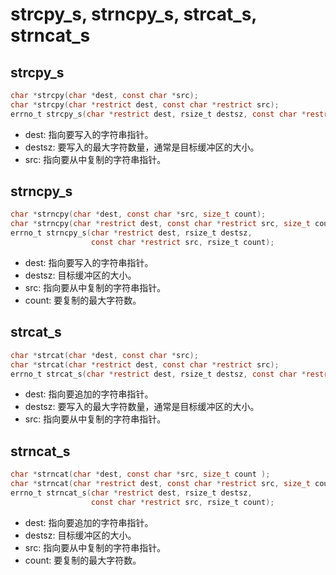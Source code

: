 # strcpy_s, strncpy_s, strcat_s, strncat_s

## strcpy_s

```c
char *strcpy(char *dest, const char *src);                                        // until C99
char *strcpy(char *restrict dest, const char *restrict src);                      // since C99
errno_t strcpy_s(char *restrict dest, rsize_t destsz, const char *restrict src);  // since C11
```

- dest: 指向要写入的字符串指针。
- destsz: 要写入的最大字符数量，通常是目标缓冲区的大小。
- src: 指向要从中复制的字符串指针。

## strncpy_s

```c
char *strncpy(char *dest, const char *src, size_t count);                    // until C99
char *strncpy(char *restrict dest, const char *restrict src, size_t count);  // since C99
errno_t strncpy_s(char *restrict dest, rsize_t destsz,
                  const char *restrict src, rsize_t count);                  // since C11
```

- dest: 指向要写入的字符串指针。
- destsz: 目标缓冲区的大小。
- src: 指向要从中复制的字符串指针。
- count: 要复制的最大字符数。

## strcat_s

```c
char *strcat(char *dest, const char *src);                                        // until C99
char *strcat(char *restrict dest, const char *restrict src);                      // since C99
errno_t strcat_s(char *restrict dest, rsize_t destsz, const char *restrict src);  // since C11
```


- dest: 指向要追加的字符串指针。
- destsz: 要写入的最大字符数量，通常是目标缓冲区的大小。
- src: 指向要从中复制的字符串指针。

## strncat_s

```c
char *strncat(char *dest, const char *src, size_t count );                   // until C99
char *strncat(char *restrict dest, const char *restrict src, size_t count);  // since C99
errno_t strncat_s(char *restrict dest, rsize_t destsz,
                  const char *restrict src, rsize_t count);                  // since C11
```

- dest: 指向要追加的字符串指针。
- destsz: 目标缓冲区的大小。
- src: 指向要从中复制的字符串指针。
- count: 要复制的最大字符数。
